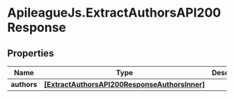 # ApileagueJs.ExtractAuthorsAPI200Response

## Properties

Name | Type | Description | Notes
------------ | ------------- | ------------- | -------------
**authors** | [**[ExtractAuthorsAPI200ResponseAuthorsInner]**](ExtractAuthorsAPI200ResponseAuthorsInner.md) |  | [optional] 


